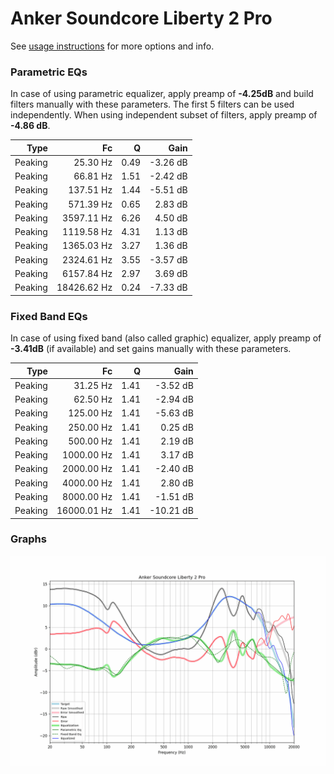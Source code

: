 # Anker Soundcore Liberty 2 Pro
See [usage instructions](https://github.com/jaakkopasanen/AutoEq#usage) for more options and info.

### Parametric EQs
In case of using parametric equalizer, apply preamp of **-4.25dB** and build filters manually
with these parameters. The first 5 filters can be used independently.
When using independent subset of filters, apply preamp of **-4.86 dB**.

| Type    | Fc          |    Q | Gain     |
|--------:|------------:|-----:|---------:|
| Peaking | 25.30 Hz    | 0.49 | -3.26 dB |
| Peaking | 66.81 Hz    | 1.51 | -2.42 dB |
| Peaking | 137.51 Hz   | 1.44 | -5.51 dB |
| Peaking | 571.39 Hz   | 0.65 | 2.83 dB  |
| Peaking | 3597.11 Hz  | 6.26 | 4.50 dB  |
| Peaking | 1119.58 Hz  | 4.31 | 1.13 dB  |
| Peaking | 1365.03 Hz  | 3.27 | 1.36 dB  |
| Peaking | 2324.61 Hz  | 3.55 | -3.57 dB |
| Peaking | 6157.84 Hz  | 2.97 | 3.69 dB  |
| Peaking | 18426.62 Hz | 0.24 | -7.33 dB |

### Fixed Band EQs
In case of using fixed band (also called graphic) equalizer, apply preamp of **-3.41dB**
(if available) and set gains manually with these parameters.

| Type    | Fc          |    Q | Gain      |
|--------:|------------:|-----:|----------:|
| Peaking | 31.25 Hz    | 1.41 | -3.52 dB  |
| Peaking | 62.50 Hz    | 1.41 | -2.94 dB  |
| Peaking | 125.00 Hz   | 1.41 | -5.63 dB  |
| Peaking | 250.00 Hz   | 1.41 | 0.25 dB   |
| Peaking | 500.00 Hz   | 1.41 | 2.19 dB   |
| Peaking | 1000.00 Hz  | 1.41 | 3.17 dB   |
| Peaking | 2000.00 Hz  | 1.41 | -2.40 dB  |
| Peaking | 4000.00 Hz  | 1.41 | 2.80 dB   |
| Peaking | 8000.00 Hz  | 1.41 | -1.51 dB  |
| Peaking | 16000.01 Hz | 1.41 | -10.21 dB |

### Graphs
![](./Anker%20Soundcore%20Liberty%202%20Pro.png)